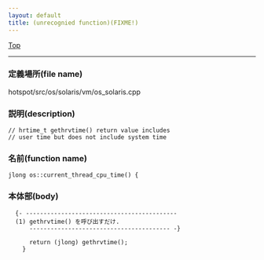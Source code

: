 ```yaml
---
layout: default
title: (unrecognied function)(FIXME!)
---
```

[Top](../index.html)

--- 
### 定義場所(file name)
hotspot/src/os/solaris/vm/os_solaris.cpp
### 説明(description)

```
// hrtime_t gethrvtime() return value includes
// user time but does not include system time
```

### 名前(function name)
```
jlong os::current_thread_cpu_time() {
```

### 本体部(body)
```
  {- -------------------------------------------
  (1) gethrvtime() を呼び出すだけ.
      ---------------------------------------- -}

	  return (jlong) gethrvtime();
	}
	
```


